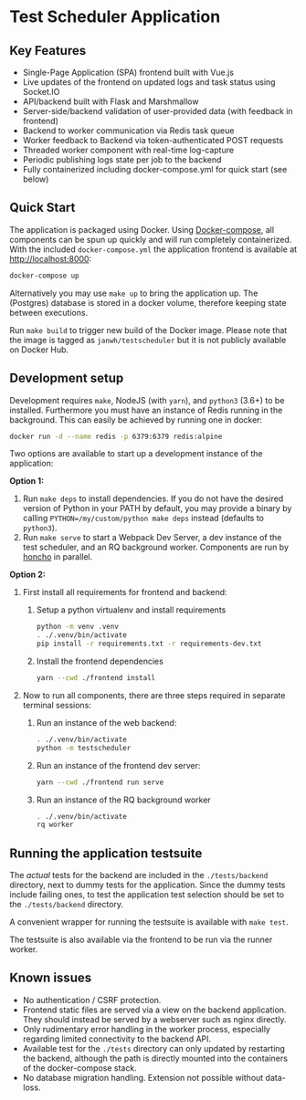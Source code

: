 # Test Scheduler Application

## Key Features

* Single-Page Application (SPA) frontend built with Vue.js
* Live updates of the frontend on updated logs and task status using Socket.IO
* API/backend built with Flask and Marshmallow
* Server-side/backend validation of user-provided data (with feedback in frontend)
* Backend to worker communication via Redis task queue
* Worker feedback to Backend via token-authenticated POST requests
* Threaded worker component with real-time log-capture
* Periodic publishing logs state per job to the backend
* Fully containerized including docker-compose.yml for quick start (see below)


## Quick Start

The application is packaged using Docker. Using [Docker-compose](https://docs.docker.com/compose/install/), all components can be spun up quickly and will run completely containerized. With the included `docker-compose.yml` the application frontend is available at <http://localhost:8000>:

```bash
docker-compose up
```

Alternatively you may use `make up` to bring the application up. The (Postgres) database is stored in a docker volume, therefore keeping state between executions.

Run `make build` to trigger new build of the Docker image. Please note that the image is tagged as `janwh/testscheduler` but it is not publicly available on Docker Hub.

## Development setup

Development requires `make`, NodeJS (with `yarn`), and `python3` (3.6+) to be installed. Furthermore you must have an instance of Redis running in the background. This can easily be achieved by running one in docker:

```bash
docker run -d --name redis -p 6379:6379 redis:alpine
```

Two options are available to start up a development instance of the application:

**Option 1:**

1. Run `make deps` to install dependencies. If you do not have the desired version of Python in your PATH by default, you may provide a binary by calling `PYTHON=/my/custom/python make deps` instead (defaults to `python3`).
1. Run `make serve` to start a Webpack Dev Server, a dev instance of the test scheduler, and an RQ background worker. Components are run by [honcho](https://honcho.readthedocs.io) in parallel.

**Option 2:**

1. First install all requirements for frontend and backend:

    1. Setup a python virtualenv and install requirements

        ```bash
        python -m venv .venv
        . ./.venv/bin/activate
        pip install -r requirements.txt -r requirements-dev.txt
        ```

    1. Install the frontend dependencies

        ```bash
        yarn --cwd ./frontend install
        ```

1. Now to run all components, there are three steps required in separate terminal sessions:

   1. Run an instance of the web backend:

       ```bash
       . ./.venv/bin/activate
       python -m testscheduler
       ```

   1. Run an instance of the frontend dev server:

       ```bash
       yarn --cwd ./frontend run serve
       ```

   1. Run an instance of the RQ background worker

       ```bash
       . ./.venv/bin/activate
       rq worker
       ```

## Running the application testsuite

The *actual* tests for the backend are included in the `./tests/backend` directory, next to dummy tests for the application. Since the dummy tests include failing ones, to test the application test selection should be set to the `./tests/backend` directory.

A convenient wrapper for running the testsuite is available with `make test`.

The testsuite is also available via the frontend to be run via the runner worker.

## Known issues

* No authentication / CSRF protection.
* Frontend static files are served via a view on the backend application. They should instead be served by a webserver such as nginx directly.
* Only rudimentary error handling in the worker process, especially regarding limited connectivity to the backend API.
* Available test for the `./tests` directory can only updated by restarting the backend, although the path is directly mounted into the containers of the docker-compose stack.
* No database migration handling. Extension not possible without data-loss.
